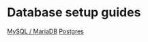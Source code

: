 # Database setup guides

[MySQL / MariaDB](Setup-MySQL-or-MaraDB.md)
[Postgres](Setup-PostgreSQL.md)
